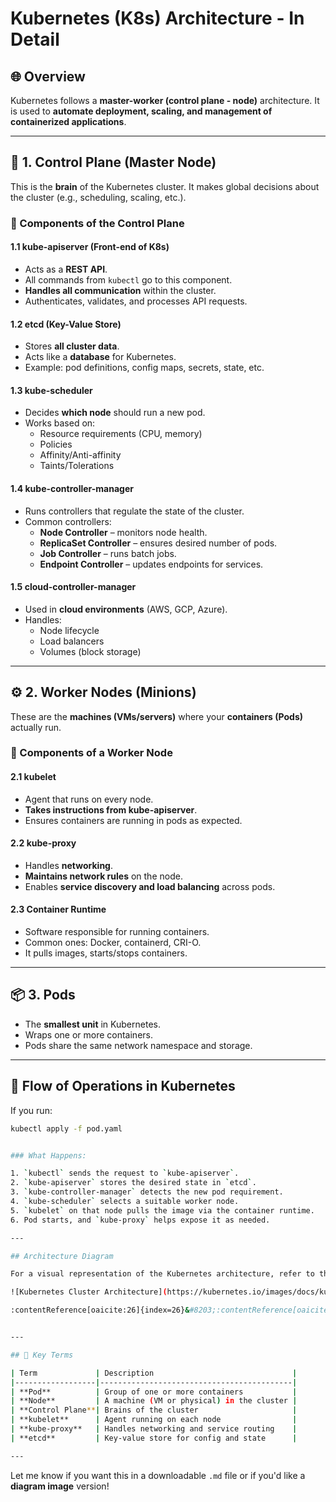# Kubernetes (K8s) Architecture - In Detail

## 🌐 Overview
Kubernetes follows a **master-worker (control plane - node)** architecture. It is used to **automate deployment, scaling, and management of containerized applications**.

---

## 🧠 1. Control Plane (Master Node)

This is the **brain** of the Kubernetes cluster. It makes global decisions about the cluster (e.g., scheduling, scaling, etc.).

### 📌 Components of the Control Plane

#### 1.1 kube-apiserver (Front-end of K8s)
- Acts as a **REST API**.
- All commands from `kubectl` go to this component.
- **Handles all communication** within the cluster.
- Authenticates, validates, and processes API requests.

#### 1.2 etcd (Key-Value Store)
- Stores **all cluster data**.
- Acts like a **database** for Kubernetes.
- Example: pod definitions, config maps, secrets, state, etc.

#### 1.3 kube-scheduler
- Decides **which node** should run a new pod.
- Works based on:
  - Resource requirements (CPU, memory)
  - Policies
  - Affinity/Anti-affinity
  - Taints/Tolerations

#### 1.4 kube-controller-manager
- Runs controllers that regulate the state of the cluster.
- Common controllers:
  - **Node Controller** – monitors node health.
  - **ReplicaSet Controller** – ensures desired number of pods.
  - **Job Controller** – runs batch jobs.
  - **Endpoint Controller** – updates endpoints for services.

#### 1.5 cloud-controller-manager
- Used in **cloud environments** (AWS, GCP, Azure).
- Handles:
  - Node lifecycle
  - Load balancers
  - Volumes (block storage)

---

## ⚙️ 2. Worker Nodes (Minions)

These are the **machines (VMs/servers)** where your **containers (Pods)** actually run.

### 📌 Components of a Worker Node

#### 2.1 kubelet
- Agent that runs on every node.
- **Takes instructions from kube-apiserver**.
- Ensures containers are running in pods as expected.

#### 2.2 kube-proxy
- Handles **networking**.
- **Maintains network rules** on the node.
- Enables **service discovery and load balancing** across pods.

#### 2.3 Container Runtime
- Software responsible for running containers.
- Common ones: Docker, containerd, CRI-O.
- It pulls images, starts/stops containers.

---

## 📦 3. Pods

- The **smallest unit** in Kubernetes.
- Wraps one or more containers.
- Pods share the same network namespace and storage.

---

## 🔄 Flow of Operations in Kubernetes

If you run:

```bash
kubectl apply -f pod.yaml


### What Happens:

1. `kubectl` sends the request to `kube-apiserver`.
2. `kube-apiserver` stores the desired state in `etcd`.
3. `kube-controller-manager` detects the new pod requirement.
4. `kube-scheduler` selects a suitable worker node.
5. `kubelet` on that node pulls the image via the container runtime.
6. Pod starts, and `kube-proxy` helps expose it as needed.

---

## Architecture Diagram

For a visual representation of the Kubernetes architecture, refer to the official diagram:

![Kubernetes Cluster Architecture](https://kubernetes.io/images/docs/kubernetes-cluster-architecture.svg)

:contentReference[oaicite:26]{index=26}&#8203;:contentReference[oaicite:27]{index=27}


---

## 📌 Key Terms

| Term             | Description                               |
|------------------|-------------------------------------------|
| **Pod**          | Group of one or more containers           |
| **Node**         | A machine (VM or physical) in the cluster |
| **Control Plane**| Brains of the cluster                     |
| **kubelet**      | Agent running on each node                |
| **kube-proxy**   | Handles networking and service routing    |
| **etcd**         | Key-value store for config and state      |

---

```

Let me know if you want this in a downloadable `.md` file or if you'd like a **diagram image** version!
